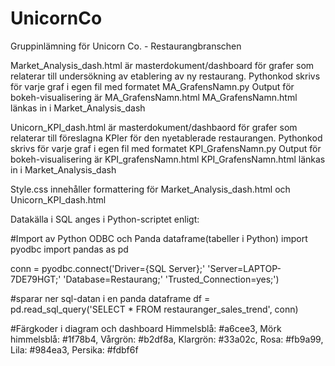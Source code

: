 # UnicornCo
Gruppinlämning för Unicorn Co. - Restaurangbranschen

Market_Analysis_dash.html är masterdokument/dashboard för grafer som relaterar till undersökning av etablering av ny restaurang.
Pythonkod skrivs för varje graf i egen fil med formatet MA_GrafensNamn.py
Output för bokeh-visualisering är MA_GrafensNamn.html
MA_GrafensNamn.html länkas in i Market_Analysis_dash

Unicorn_KPI_dash.html är masterdokument/dashbaord för grafer som relaterar till föreslagna KPIer för den nyetablerade restaurangen.
Pythonkod skrivs för varje graf i egen fil med formatet KPI_GrafensNamn.py
Output för bokeh-visualisering är KPI_grafensNamn.html
KPI_GrafensNamn.html länkas in i Market_Analysis_dash

Style.css innehåller formattering för Market_Analysis_dash.html och Unicorn_KPI_dash.html

Datakälla i SQL anges i Python-scriptet enligt:

#Import av Python ODBC och Panda dataframe(tabeller i Python)
import pyodbc
import pandas as pd

conn = pyodbc.connect('Driver={SQL Server};'
                      'Server=LAPTOP-7DE79HGT;'
                      'Database=Restaurang;'
                     'Trusted_Connection=yes;')

#sparar ner sql-datan i en panda dataframe
df = pd.read_sql_query('SELECT * FROM restauranger_sales_trend', conn)

#Färgkoder i diagram och dashboard
Himmelsblå: #a6cee3, 
Mörk himmelsblå: #1f78b4, 
Vårgrön: #b2df8a, 
Klargrön: #33a02c, 
Rosa: #fb9a99, 
Lila: #984ea3,
Persika: #fdbf6f